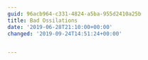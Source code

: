 ```yaml
---
guid: 96acb964-c331-4824-a5ba-955d2410a25b
title: Bad Ossilations
date: '2019-06-28T21:10:00+00:00'
changed: '2019-09-24T14:51:24+00:00'


---
```


